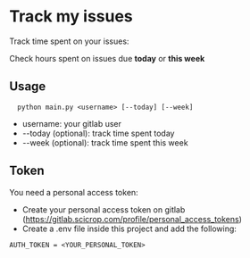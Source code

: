 # Track my issues 
Track time spent on your issues:

Check hours spent on issues due **today** or **this week**  

## Usage
```
  python main.py <username> [--today] [--week]
```

* username: your gitlab user
* --today (optional): track time spent today
* --week (optional): track time spent this week


## Token
You need a personal access token:
* Create your personal access token on gitlab (https://gitlab.scicrop.com/profile/personal_access_tokens)
* Create a .env file inside this project and add the following:
```
AUTH_TOKEN = <YOUR_PERSONAL_TOKEN>
```
